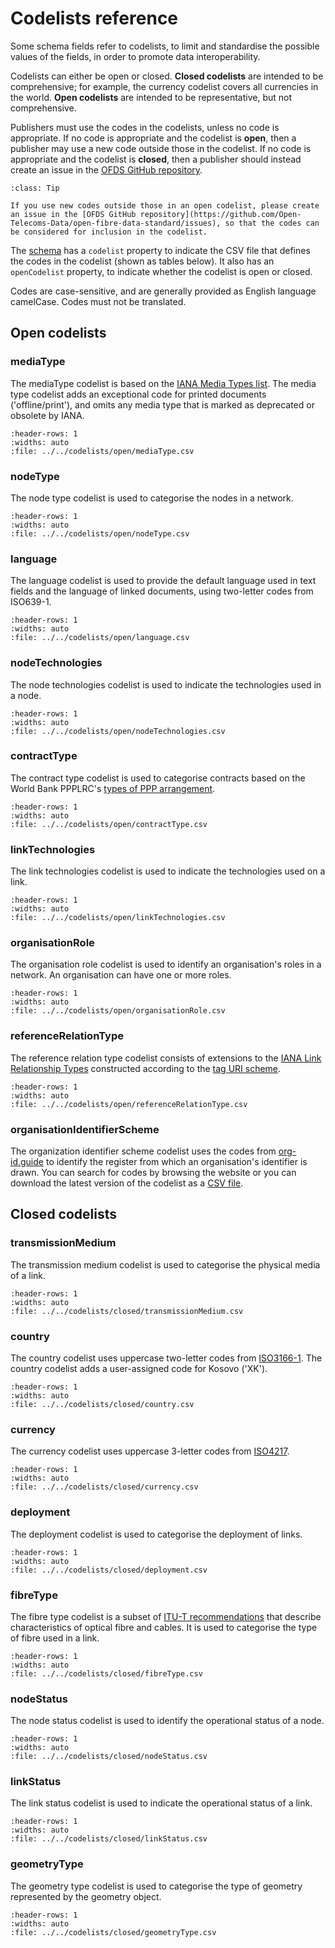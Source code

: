 # Codelists reference

Some schema fields refer to codelists, to limit and standardise the possible values of the fields, in order to promote data interoperability.

Codelists can either be open or closed. **Closed codelists** are intended to be comprehensive; for example, the currency codelist covers all currencies in the world. **Open codelists** are intended to be representative, but not comprehensive.

Publishers must use the codes in the codelists, unless no code is appropriate. If no code is appropriate and the codelist is **open**, then a publisher may use a new code outside those in the codelist. If no code is appropriate and the codelist is **closed**, then a publisher should instead create an issue in the [OFDS GitHub repository](https://github.com/Open-Telecoms-Data/open-fibre-data-standard/issues).

```{admonition} Extending open codelists
:class: Tip

If you use new codes outside those in an open codelist, please create an issue in the [OFDS GitHub repository](https://github.com/Open-Telecoms-Data/open-fibre-data-standard/issues), so that the codes can be considered for inclusion in the codelist.
```

The [schema](schema.md) has a `codelist` property to indicate the CSV file that defines the codes in the codelist (shown as tables below). It also has an `openCodelist` property, to indicate whether the codelist is open or closed.

Codes are case-sensitive, and are generally provided as English language camelCase. Codes must not be translated.

## Open codelists

### mediaType

The mediaType codelist is based on the [IANA Media Types list](https://www.iana.org/assignments/media-types/media-types.xhtml). The media type codelist adds an exceptional code for printed documents ('offline/print'), and omits any media type that is marked as deprecated or obsolete by IANA.

```{csv-table-no-translate}
:header-rows: 1
:widths: auto
:file: ../../codelists/open/mediaType.csv
```

### nodeType

The node type codelist is used to categorise the nodes in a network.

```{csv-table-no-translate}
:header-rows: 1
:widths: auto
:file: ../../codelists/open/nodeType.csv
```

### language

The language codelist is used to provide the default language used in text fields and the language of linked documents, using two-letter codes from ISO639-1.

```{csv-table-no-translate}
:header-rows: 1
:widths: auto
:file: ../../codelists/open/language.csv
```

### nodeTechnologies

The node technologies codelist is used to indicate the technologies used in a node.

```{csv-table-no-translate}
:header-rows: 1
:widths: auto
:file: ../../codelists/open/nodeTechnologies.csv
```

### contractType

The contract type codelist is used to categorise contracts based on the World Bank PPPLRC's [types of PPP arrangement](https://ppp.worldbank.org/public-private-partnership/agreements).

```{csv-table-no-translate}
:header-rows: 1
:widths: auto
:file: ../../codelists/open/contractType.csv
```

### linkTechnologies

The link technologies codelist is used to indicate the technologies used on a link.

```{csv-table-no-translate}
:header-rows: 1
:widths: auto
:file: ../../codelists/open/linkTechnologies.csv
```

### organisationRole

The organisation role codelist is used to identify an organisation's roles in a network. An organisation can have one or more roles.

```{csv-table-no-translate}
:header-rows: 1
:widths: auto
:file: ../../codelists/open/organisationRole.csv
```

### referenceRelationType

The reference relation type codelist consists of extensions to the [IANA Link Relationship Types](https://www.iana.org/assignments/link-relations/link-relations.xhtml#link-relations-1) constructed according to the [tag URI scheme](https://www.rfc-editor.org/rfc/rfc4151).

```{csv-table-no-translate}
:header-rows: 1
:widths: auto
:file: ../../codelists/open/referenceRelationType.csv
```

### organisationIdentifierScheme

The organization identifier scheme codelist uses the codes from [org-id.guide](http://org-id.guide/) to identify the register from which an organisation's identifier is drawn. You can search for codes by browsing the website or you can download the latest version of the codelist as a [CSV file](http://org-id.guide/download.csv).

## Closed codelists

### transmissionMedium

The transmission medium codelist is used to categorise the physical media of a link.

```{csv-table-no-translate}
:header-rows: 1
:widths: auto
:file: ../../codelists/closed/transmissionMedium.csv
```

### country

The country codelist uses uppercase two-letter codes from [ISO3166-1](https://www.iso.org/iso-3166-country-codes.html). The country codelist adds a user-assigned code for Kosovo ('XK').

```{csv-table-no-translate}
:header-rows: 1
:widths: auto
:file: ../../codelists/closed/country.csv
```

### currency

The currency codelist uses uppercase 3-letter codes from [ISO4217](https://www.iso.org/iso-4217-currency-codes.html).

```{csv-table-no-translate}
:header-rows: 1
:widths: auto
:file: ../../codelists/closed/currency.csv
```

### deployment

The deployment codelist is used to categorise the deployment of links.

```{csv-table-no-translate}
:header-rows: 1
:widths: auto
:file: ../../codelists/closed/deployment.csv
```

### fibreType

The fibre type codelist is a subset of [ITU-T recommendations](https://www.itu.int/rec/T-REC-G/en) that describe characteristics of optical fibre and cables. It is used to categorise the type of fibre used in a link.

```{csv-table-no-translate}
:header-rows: 1
:widths: auto
:file: ../../codelists/closed/fibreType.csv
```

### nodeStatus

The node status codelist is used to identify the operational status of a node.

```{csv-table-no-translate}
:header-rows: 1
:widths: auto
:file: ../../codelists/closed/nodeStatus.csv
```

### linkStatus

The link status codelist is used to indicate the operational status of a link.

```{csv-table-no-translate}
:header-rows: 1
:widths: auto
:file: ../../codelists/closed/linkStatus.csv
```

### geometryType

The geometry type codelist is used to categorise the type of geometry represented by the geometry object.

```{csv-table-no-translate}
:header-rows: 1
:widths: auto
:file: ../../codelists/closed/geometryType.csv
```

